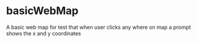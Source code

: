 # basicWebMap

A basic web map for test that when user clicks any where on map a prompt shows the x and y coordinates  

